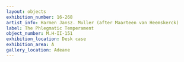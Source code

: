 ```yaml
---
layout: objects
exhibition_number: 16-268
artist_info: Harmen Jansz. Muller (after Maarteen van Heemskerck)
label: The Phlegmatic Temperament
object_number: M.H-II-151
exhibition_location: Desk case 
exhibition_area: A
gallery_location: Adeane
---
```

